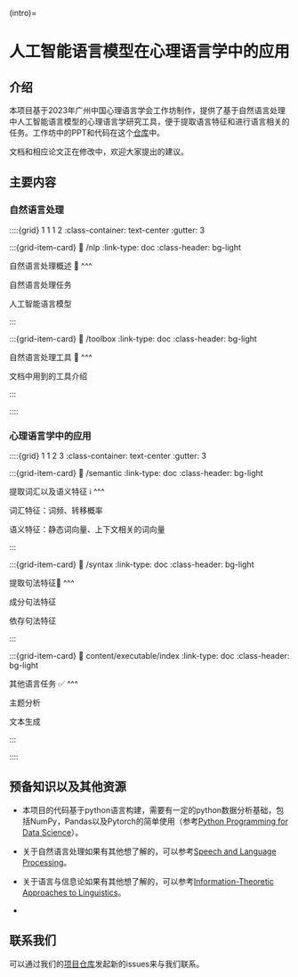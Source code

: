 (intro)=

# 人工智能语言模型在心理语言学中的应用

## 介绍
本项目基于2023年广州中国心理语言学会工作坊制作，提供了基于自然语言处理中人工智能语言模型的心理语言学研究工具，便于提取语言特征和进行语言相关的任务。工作坊中的PPT和代码在这个[仓库](https://github.com/DingNLab/workshop)中。

文档和相应论文正在修改中，欢迎大家提出的建议。

## 主要内容

### 自然语言处理



::::{grid} 1 1 1 2
:class-container: text-center
:gutter: 3

:::{grid-item-card}
:link: /nlp
:link-type: doc
:class-header: bg-light

自然语言处理概述 🤖
^^^

自然语言处理任务

人工智能语言模型

:::

:::{grid-item-card}
:link: /toolbox
:link-type: doc
:class-header: bg-light

自然语言处理工具 🧰
^^^

文档中用到的工具介绍

:::

::::

### 心理语言学中的应用



::::{grid} 1 1 2 3
:class-container: text-center
:gutter: 3

:::{grid-item-card}
:link: /semantic
:link-type: doc
:class-header: bg-light

提取词汇以及语义特征 ℹ
^^^

词汇特征：词频、转移概率

语义特征：静态词向量、上下文相关的词向量

:::

:::{grid-item-card}
:link: /syntax
:link-type: doc
:class-header: bg-light

提取句法特征🌲
^^^

成分句法特征

依存句法特征

:::

:::{grid-item-card}
:link: content/executable/index
:link-type: doc
:class-header: bg-light

其他语言任务 ✅︎
^^^

主题分析

文本生成

:::

::::


## 预备知识以及其他资源

* 本项目的代码基于python语言构建，需要有一定的python数据分析基础，包括NumPy，Pandas以及Pytorch的简单使用（参考[Python Programming for Data Science](https://www.tomasbeuzen.com/python-programming-for-data-science/README.html)）。

* 关于自然语言处理如果有其他想了解的，可以参考[Speech and Language Processing](https://web.stanford.edu/~jurafsky/slp3/)。

* 关于语言与信息论如果有其他想了解的，可以参考[Information-Theoretic Approaches to Linguistics](https://sites.socsci.uci.edu/~rfutrell/teaching/itl-davis/)。

* 

## 联系我们

可以通过我们的[项目仓库](https://github.com/DingNLab/workshop/issues)发起新的issues来与我们联系。

